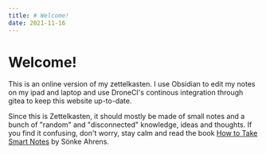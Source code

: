 ```yaml
---
title: # Welcome!
date: 2021-11-16
---
```

# Welcome!

This is an online version of my zettelkasten. I use Obsidian to edit my notes
on my ipad and laptop and use DroneCI's continous integration through gitea to
keep this website up-to-date. 

Since this is Zettelkasten, it should mostly be
made of small notes and a bunch of "random" and "disconnected" knowledge, ideas
and thoughts. If you find it confusing, don't worry, stay calm and read the book
[How to Take Smart
Notes](https://www.amazon.com/How-Take-Smart-Notes-Nonfiction-ebook/dp/B06WVYW33Y)
by Sönke Ahrens.